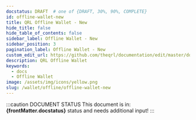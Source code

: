 ```yaml
---
docstatus: DRAFT  # one of {DRAFT, 30%, 90%, COMPLETE}
id: offline-wallet-new
title: QRL Offline Wallet - New
hide_title: false
hide_table_of_contents: false
sidebar_label: Offline Wallet - New
sidebar_position: 3
pagination_label: Offline Wallet - New
custom_edit_url: https://github.com/theqrl/documentation/edit/master/docs/basics/what-is-qrl.md
description: QRL Offline Wallet
keywords:
  - docs
  - Offline Wallet
image: /assets/img/icons/yellow.png
slug: /wallet/offline/offline-wallet-new
---
```


:::caution DOCUMENT STATUS 
<span>This document is in: <b>{frontMatter.docstatus}</b> status and needs additional input!</span>
:::